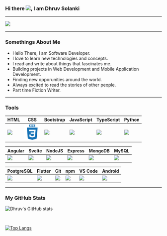 ### Hi there <img src="https://raw.githubusercontent.com/MartinHeinz/MartinHeinz/master/wave.gif" width="30px">, I am Dhruv Solanki

---

<!--
**dhruv-solanki/dhruv-solanki** is a ✨ _special_ ✨ repository because its `README.md` (this file) appears on your GitHub profile.

Here are some ideas to get you started:

- 🔭 I’m currently working on ...
- 🌱 I’m currently learning ...
- 👯 I’m looking to collaborate on ...
- 🤔 I’m looking for help with ...
- 💬 Ask me about ...
- 📫 How to reach me: ...
- 😄 Pronouns: ...
- ⚡ Fun fact: ...
-->

<img src="https://media.giphy.com/media/AFdcYElkoNAUE/giphy.gif">

---

### Somethings About Me

* Hello There, I am Software Developer.<br> 
* I love to learn new technologies and concepts.<br> 
* I read and write about things that fascinates me. <br>
* Building projects in Web Development and Mobile Application Development. <br>
* Finding new opporunities around the world. <br>
* Always excited to read the stories of other people. <br>
* Part time Fiction Writer. <br>

---

### Tools

| HTML | CSS | Bootstrap | JavaScript | TypeScript | Python |
| - | - | - | - | - | - |
| <img src="https://cdn.worldvectorlogo.com/logos/html5-2.svg" width="50px"> | <img src="https://raw.githubusercontent.com/devicons/devicon/master/icons/css3/css3-plain-wordmark.svg" width="50px"> | <img src="https://cdn.worldvectorlogo.com/logos/bootstrap-4.svg" width="50px"> | <img src="https://cdn.worldvectorlogo.com/logos/logo-javascript.svg" width="50px"> | <img src="https://cdn.worldvectorlogo.com/logos/typescript.svg" width="50px"> | <img src="https://cdn.worldvectorlogo.com/logos/python-5.svg" width="50px"> |

| Angular | Svelte | NodeJS | Express | MongoDB | MySQL |
| - | - | - | - | - | - |
| <img src="https://cdn.worldvectorlogo.com/logos/angular-icon-1.svg" width="50px"> | <img src="https://cdn.worldvectorlogo.com/logos/svelte-1.svg" width="50px"> | <img src="https://cdn.worldvectorlogo.com/logos/nodejs-1.svg" width="50px"> | <img src="https://cdn.worldvectorlogo.com/logos/express-109.svg" width="50px"> | <img src="https://cdn.worldvectorlogo.com/logos/mongodb-icon-1.svg" width="50px"> | <img src="https://cdn.worldvectorlogo.com/logos/mysql-6.svg" width="50px"> | 

| PostgreSQL | Flutter | Git | npm | VS Code | Android |
| - | - | - | - | - | - |
| <img src="https://cdn.worldvectorlogo.com/logos/postgresql.svg" width="50px"> | <img src="https://cdn.worldvectorlogo.com/logos/flutter-logo.svg" width="50px"> | <img src="https://cdn.worldvectorlogo.com/logos/git.svg" width="50px"> | <img src="https://cdn.worldvectorlogo.com/logos/npm.svg" width="50px"> | <img src="https://cdn.worldvectorlogo.com/logos/visual-studio-code-1.svg" width="50px"> | <img src="https://cdn.worldvectorlogo.com/logos/android-4.svg" width="50px"> | 

---

### My GitHub Stats

![Dhruv's GitHub stats](https://github-readme-stats.vercel.app/api?username=dhruv-solanki&show_icons=true&theme=radical) 

<br>

[![Top Langs](https://github-readme-stats.vercel.app/api/top-langs/?username=dhruv-solanki&layout=compact&theme=radical)](https://github.com/anuraghazra/github-readme-stats)

<br>

